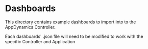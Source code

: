 # Dashboards

This directory contains example dashboards to import into to the AppDynamics Controller.

Each dashboards' .json file will need to be modified to work with the specific Controller and Application
